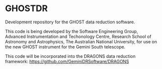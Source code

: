 # GHOSTDR
Development repository for the GHOST data reduction software.

This code is being developed by the Software Engineering Group,
Advanced Instrumentation and Techonology Centre, Research School of
Astronomy and Astrophysics, The Australian National University, for use
on the new GHOST instrument for the Gemini South telescope.

This code will be incorporated into the DRAGONS data reduction framework:
https://github.com/GeminiDRSoftware/DRAGONS
